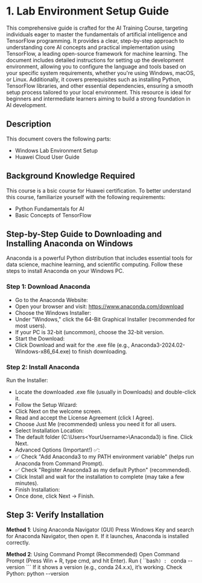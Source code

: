 # 1. Lab Environment Setup Guide
This comprehensive guide is crafted for the AI Training Course, targeting individuals eager to master the fundamentals of artificial intelligence and TensorFlow programming. It provides a clear, step-by-step approach to understanding core AI concepts and practical implementation using TensorFlow, a leading open-source framework for machine learning. The document includes detailed instructions for setting up the development environment, allowing you to configure the language and tools based on your specific system requirements, whether you're using Windows, macOS, or Linux. Additionally, it covers prerequisites such as installing Python, TensorFlow libraries, and other essential dependencies, ensuring a smooth setup process tailored to your local environment. This resource is ideal for beginners and intermediate learners aiming to build a strong foundation in AI development.

## Description

This document covers the following parts:
- Windows Lab Environment Setup
- Huawei Cloud User Guide

## Background Knowledge Required
This course is a bsic course for  Huawei certification. To better understand this course, familiarize yourself with the following requirements:
- Python Fundamentals for AI
- Basic Concepts of TensorFlow

## Step-by-Step Guide to Downloading and Installing Anaconda on Windows
Anaconda is a powerful Python distribution that includes essential tools for data science, machine learning, and scientific computing. Follow these steps to install Anaconda on your Windows PC.

### Step 1: Download Anaconda
- Go to the Anaconda Website:
- Open your browser and visit: https://www.anaconda.com/download
- Choose the Windows Installer:
- Under "Windows," click the 64-Bit Graphical Installer (recommended for most users).
- If your PC is 32-bit (uncommon), choose the 32-bit version.
- Start the Download:
- Click Download and wait for the .exe file (e.g., Anaconda3-2024.02-Windows-x86_64.exe) to finish downloading.

### Step 2: Install Anaconda
Run the Installer:
- Locate the downloaded .exe file (usually in Downloads) and double-click it.
- Follow the Setup Wizard:
- Click Next on the welcome screen.
- Read and accept the License Agreement (click I Agree).
- Choose Just Me (recommended) unless you need it for all users.
- Select Installation Location:
- The default folder (C:\Users\<YourUsername>\Anaconda3) is fine. Click Next.
- Advanced Options (Important!) ✅:
- ✅ Check "Add Anaconda3 to my PATH environment variable" (helps run Anaconda from Command Prompt).
- ✅ Check "Register Anaconda3 as my default Python" (recommended).
- Click Install and wait for the installation to complete (may take a few minutes).
- Finish Installation:
- Once done, click Next → Finish.

## Step 3: Verify Installation
**Method 1**: Using Anaconda Navigator (GUI)
Press Windows Key and search for Anaconda Navigator, then open it.
If it launches, Anaconda is installed correctly.

**Method 2**: Using Command Prompt (Recommended)
Open Command Prompt (Press Win + R, type cmd, and hit Enter).
Run ( ``bash```) : ``` conda --version ```
If it shows a version (e.g., conda 24.x.x), it’s working.
Check Python: python --version
